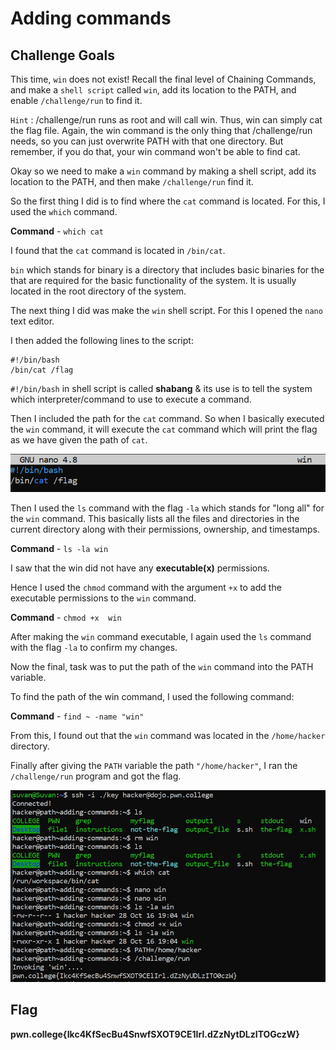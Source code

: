 # Adding commands

## Challenge Goals

This time, `win` does not exist! Recall the final level of Chaining Commands, and make a `shell script` called `win`, add its location to the PATH, and enable `/challenge/run` to find it.

`Hint` : /challenge/run runs as root and will call win. Thus, win can simply cat the flag file. Again, the win command is the only thing that /challenge/run needs, so you can just overwrite PATH with that one directory. But remember, if you do that, your win command won't be able to find cat.

Okay so we need to make a  `win` command by making  a shell script, add its location to the PATH, and then make `/challenge/run` find it.

So the first thing I did is to find where the `cat` command is located. For this, I used the `which` command.

**Command** - `which cat`

I found that the  `cat` command is located in `/bin/cat`.

`bin` which stands for binary is a  directory that includes basic binaries for the that are required for the basic  functionality of the system. It is usually located in the root directory of the system.

The next thing I did was make the `win` shell script. For this I opened the `nano` text editor.

I  then added the following lines to the script:

```
#!/bin/bash
/bin/cat /flag
```

`#!/bin/bash` in shell script is called **shabang** & its use is to tell the system which interpreter/command to use to execute a command.

Then I included the path for the `cat` command. So when I basically executed the `win` command,  it will execute the `cat` command which will print the flag as we have given the path of `cat`.


![alt text](image-3.png)

Then I used the `ls` command with the flag `-la` which stands for "long all" for the `win` command. This basically  lists all the files and directories in the current directory along with their permissions, ownership, and timestamps.

**Command** - `ls -la win`

I saw that the win did not have any **executable(x)** permissions.

Hence I used the `chmod` command with the argument  `+x` to add the executable permissions to the `win` command.

**Command** - `chmod +x  win`

After making  the `win` command executable, I again used the `ls` command with the flag `-la` to confirm my changes.


Now the final, task was to put the path of the `win` command into the PATH variable.

To find the path of the win command, I used the following command:

**Command** - `find ~ -name "win"`

From this, I found out that  the `win` command was located in the `/home/hacker` directory.

Finally after giving the `PATH` variable the path `"/home/hacker"`, I ran the  `/challenge/run` program and got the flag.

![alt text](image6.jpg)

## Flag

**pwn.college{Ikc4KfSecBu4SnwfSXOT9CE1Irl.dZzNytDLzITOGczW}**

